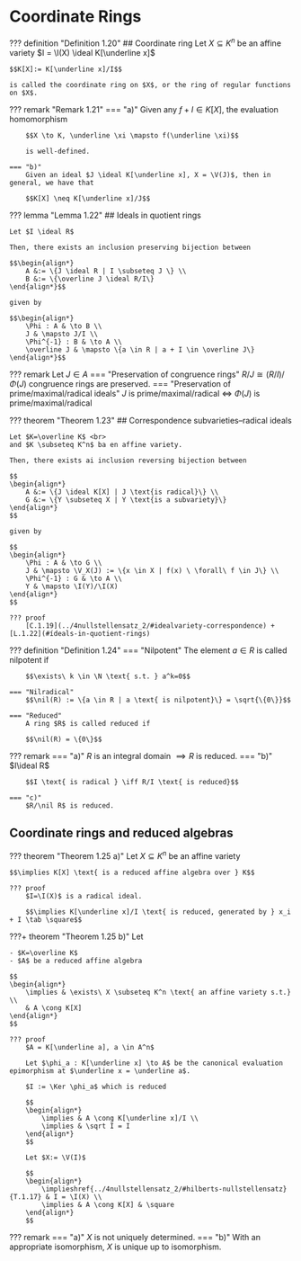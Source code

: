 # Coordinate Rings

??? definition "Definition 1.20"
    ## Coordinate ring
    Let $X \subseteq K^n$ be an affine variety
    $I = \I(X) \ideal K[\underline x]$

    $$K[X]:= K[\underline x]/I$$

    is called the coordinate ring on $X$, or the ring of regular functions on $X$.


??? remark "Remark 1.21"
    === "a)"
        Given any $f + I \in K[X]$, the evaluation homomorphism

        $$X \to K, \underline \xi \mapsto f(\underline \xi)$$

        is well-defined.

    === "b)"
        Given an ideal $J \ideal K[\underline x], X = \V(J)$, then in general, we have that

        $$K[X] \neq K[\underline x]/J$$


??? lemma "Lemma 1.22"
    ## Ideals in quotient rings

    Let $I \ideal R$

    Then, there exists an inclusion preserving bijection between

    $$\begin{align*}
        A &:= \{J \ideal R | I \subseteq J \} \\
        B &:= \{\overline J \ideal R/I\}
    \end{align*}$$

    given by
    
    $$\begin{align*}
        \Phi : A & \to B \\
        J & \mapsto J/I \\
        \Phi^{-1} : B & \to A \\
        \overline J & \mapsto \{a \in R | a + I \in \overline J\}
    \end{align*}$$


??? remark
    Let $J \in A$
    === "Preservation of congruence rings"
        $R/J \cong (R/I)/\Phi(J)$ congruence rings are preserved.
    === "Preservation of prime/maximal/radical ideals"
        $J$ is prime/maximal/radical $\iff$ $\Phi(J)$ is prime/maximal/radical


??? theorem "Theorem 1.23"
    ## Correspondence subvarieties–radical ideals

    Let $K=\overline K$ <br>
    and $K \subseteq K^n$ ba en affine variety.

    Then, there exists ai inclusion reversing bijection between

    $$
    \begin{align*}
        A &:= \{J \ideal K[X] | J \text{is radical}\} \\
        G &:= \{Y \subseteq X | Y \text{is a subvariety}\}
    \end{align*}
    $$

    given by

    $$
    \begin{align*}
        \Phi : A & \to G \\
        J & \mapsto \V_X(J) := \{x \in X | f(x) \ \forall\ f \in J\} \\
        \Phi^{-1} : G & \to A \\
        Y & \mapsto \I(Y)/\I(X)
    \end{align*}
    $$
    
    ??? proof
        [C.1.19](../4nullstellensatz_2/#idealvariety-correspondence) + [L.1.22](#ídeals-in-quotient-rings)


??? definition "Definition 1.24"
    === "Nilpotent"
        The element $a \in R$ is called nilpotent if

        $$\exists\ k \in \N \text{ s.t. } a^k=0$$

    === "Nilradical"
        $$\nil(R) := \{a \in R | a \text{ is nilpotent}\} = \sqrt{\{0\}}$$

    === "Reduced"
        A ring $R$ is called reduced if

        $$\nil(R) = \{0\}$$


??? remark
    === "a)"
        $R$ is an integral domain $\implies R$ is reduced.
    === "b)"
        $I\ideal R$

        $$I \text{ is radical } \iff R/I \text{ is reduced}$$

    === "c)"
        $R/\nil R$ is reduced.

## Coordinate rings and reduced algebras

??? theorem "Theorem 1.25 a)"
    Let $X \subseteq K^n$ be an affine variety

    $$\implies K[X] \text{ is a reduced affine algebra over } K$$

    ??? proof
        $I=\I(X)$ is a radical ideal.

        $$\implies K[\underline x]/I \text{ is reduced, generated by } x_i + I \tab \square$$


???+ theorem "Theorem 1.25 b)"
    Let
    
    - $K=\overline K$
    - $A$ be a reduced affine algebra

    $$
    \begin{align*}
        \implies & \exists\ X \subseteq K^n \text{ an affine variety s.t.} \\
        & A \cong K[X]
    \end{align*}
    $$

    ??? proof
        $A = K[\underline a], a \in A^n$

        Let $\phi_a : K[\underline x] \to A$ be the canonical evaluation epimorphism at $\underline x = \underline a$.

        $I := \Ker \phi_a$ which is reduced

        $$
        \begin{align*}
            \implies & A \cong K[\underline x]/I \\
            \implies & \sqrt I = I
        \end{align*}
        $$

        Let $X:= \V(I)$

        $$
        \begin{align*}
            \implieshref{../4nullstellensatz_2/#hilberts-nullstellensatz}{T.1.17} & I = \I(X) \\
            \implies & A \cong K[X] & \square
        \end{align*}
        $$


??? remark
    === "a)"
        $X$ is not uniquely determined.
    === "b)"
        With an appropriate isomorphism, $X$ is unique up to isomorphism.